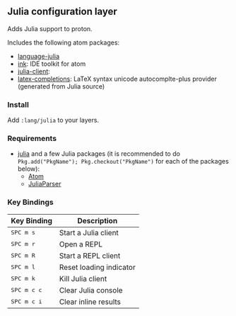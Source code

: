 ## Julia configuration layer

Adds Julia support to proton.

Includes the following atom packages:

- [language-julia](https://github.com/JuliaLang/atom-language-julia)
- [ink](https://github.com/JunoLab/atom-ink): IDE toolkit for atom
- [julia-client](https://github.com/JunoLab/atom-julia-client):
- [latex-completions](https://github.com/JunoLab/atom-latex-completions): LaTeX syntax unicode autocomplte-plus provider (generated from Julia source)

### Install

Add `:lang/julia` to your layers.

### Requirements

- [julia](http://julialang.org/) and a few Julia packages (it is recommended to do `Pkg.add("PkgName"); Pkg.checkout("PkgName")` for each of the packages below):
  - [Atom](https://github.com/JunoLab/Atom.jl)
  - [JuliaParser](https://github.com/jakebolewski/JuliaParser.jl)

### Key Bindings

Key Binding          | Description
---------------------|------------------------
<kbd>SPC m s</kbd>   | Start a Julia client
<kbd>SPC m r</kbd>   | Open a REPL
<kbd>SPC m R</kbd>   | Start a REPL client
<kbd>SPC m l</kbd>   | Reset loading indicator
<kbd>SPC m k</kbd>   | Kill Julia client
<kbd>SPC m c c</kbd> | Clear Julia console
<kbd>SPC m c i</kbd> | Clear inline results
